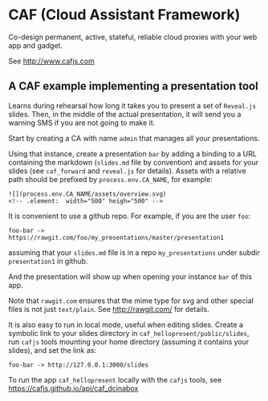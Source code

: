 # CAF (Cloud Assistant Framework)

Co-design permanent, active, stateful, reliable cloud proxies with your web app and gadget.

See http://www.cafjs.com

## A CAF example  implementing a presentation tool

Learns during rehearsal how long it takes you to present a set of `Reveal.js` slides. Then, in the middle of the actual presentation, it will send you a warning SMS if you are not going to make it.

Start by creating a CA with name `admin` that manages all your presentations.

Using that instance, create a presentation `bar` by adding a binding to a URL containing the markdown (`slides.md` file by convention) and assets for your slides (see `caf_forward` and  `reveal.js` for details). Assets with a relative path should be prefixed by `process.env.CA_NAME`, for example:

    ![](process.env.CA_NAME/assets/overview.svg)
    <!-- .element:  width="500" heigh="500" -->

It is convenient to use a github repo. For example, if you are the user `foo`:

    foo-bar -> https://rawgit.com/foo/my_presentations/master/presentation1

assuming that your `slides.md` file is in a repo `my_presentations` under subdir `presentation1` in github.

And the presentation will show up when opening your instance `bar` of this app.

Note that `rawgit.com` ensures that the mime type for svg and other special files is not just `text/plain`. See http://rawgit.com/ for details.

It is also easy to run in local mode, useful when editing slides. Create a symbolic link to your slides directory in `caf_hellopresent/public/slides`, run `cafjs` tools mounting your home directory (assuming it contains your slides), and set the link as:

    foo-bar -> http://127.0.0.1:3000/slides

To run the app `caf_hellopresent` locally with the `cafjs` tools, see https://cafjs.github.io/api/caf_dcinabox
